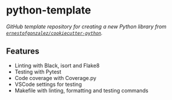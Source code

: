 # python-template

_GitHub template repository for creating a new Python library from [`ernestofgonzalez/cookiecutter-python`](https://github.com/ernestofgonzalez/cookiecutter-python)._

## Features

- Linting with Black, isort and Flake8
- Testing with Pytest
- Code coverage with Coverage.py
- VSCode settings for testing
- Makefile with linting, formatting and testing commands
